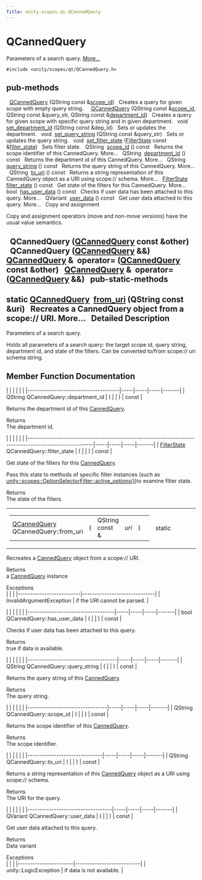 ```yaml
---
Title: unity.scopes.qt.QCannedQuery
---
```

        
QCannedQuery
============

Parameters of a search query. [More...](#details)

`#include <unity/scopes/qt/QCannedQuery.h>`

pub-methods
------------------------------------------------------

 
<a href="#adb7856712be37746fdc0038b4602b111">QCannedQuery</a> (QString const &<a href="#adf35e301629964cea60a0933e6d52110">scope_id</a>)
 
Creates a query for given scope with empty query string.
 
 
<a href="#a80403c0f728ed7af60a04c0debb06d6d">QCannedQuery</a> (QString const &<a href="#adf35e301629964cea60a0933e6d52110">scope_id</a>, QString const &query\_str, QString const &<a href="#aa8de764af79922d974e1bef6186be9ed">department_id</a>)
 
Creates a query for given scope with specific query string and in given department.
 
void 
<a href="#a848d48689bffc6f96cb70848201b8696">set_department_id</a> (QString const &dep\_id)
 
Sets or updates the department.
 
void 
<a href="#aecb3afcf45e6a7e1a17d81786b665bda">set_query_string</a> (QString const &query\_str)
 
Sets or updates the query string.
 
void 
<a href="#adab1469e1be84e02b0d2d2170b095673">set_filter_state</a> (<a href="unity.scopes.FilterState.md">FilterState</a> const &<a href="#a4d9c022cf212f83907fc9cac6c314586">filter_state</a>)
 
Sets filter state.
 
QString 
<a href="#adf35e301629964cea60a0933e6d52110">scope_id</a> () const
 
Returns the scope identifier of this CannedQuery. More...
 
QString 
<a href="#aa8de764af79922d974e1bef6186be9ed">department_id</a> () const
 
Returns the department id of this CannedQuery. More...
 
QString 
<a href="#ad819a186fa6ad212959cd5c93b6fbf7e">query_string</a> () const
 
Returns the query string of this CannedQuery. More...
 
QString 
<a href="#a1ff2ee31add772d96a954a61b0d1d6f6">to_uri</a> () const
 
Returns a string representation of this CannedQuery object as a URI using scope:// schema. More...
 
<a href="unity.scopes.FilterState.md">FilterState</a> 
<a href="#a4d9c022cf212f83907fc9cac6c314586">filter_state</a> () const
 
Get state of the filters for this CannedQuery. More...
 
bool 
<a href="#acc27503e32e26b584c831435c485763c">has_user_data</a> () const
 
Checks if user data has been attached to this query. More...
 
QVariant 
<a href="#acac6151094bc731f152490b468a03471">user_data</a> () const
 
Get user data attached to this query. More...
 
Copy and assignment

Copy and assignment operators (move and non-move versions) have the usual value semantics.

 
**QCannedQuery** (<a href="index.html">QCannedQuery</a> const &other)
 
 
**QCannedQuery** (<a href="index.html">QCannedQuery</a> &&)
 
<a href="index.html">QCannedQuery</a> & 
**operator=** (<a href="index.html">QCannedQuery</a> const &other)
 
<a href="index.html">QCannedQuery</a> & 
**operator=** (<a href="index.html">QCannedQuery</a> &&)
 
pub-static-methods
--------------------------------------------------------------------

static <a href="index.html">QCannedQuery</a> 
<a href="#a7b049394639516f3895da0bc17b19bfc">from_uri</a> (QString const &uri)
 
Recreates a CannedQuery object from a scope:// URI. More...
 
<span id="details"></span>
Detailed Description
--------------------

Parameters of a search query.

Holds all parameters of a search query: the target scope id, query string, department id, and state of the filters. Can be converted to/from scope:// uri schema string.

Member Function Documentation
-----------------------------

<span id="aa8de764af79922d974e1bef6186be9ed" class="anchor"></span>
|                                      |     |     |     |       |
|--------------------------------------|-----|-----|-----|-------|
| QString QCannedQuery::department\_id | (   |     | )   | const |

Returns the department id of this <a href="unity.scopes.CannedQuery.md" title="Parameters of a search query. ">CannedQuery</a>.

Returns  
The department id.

<span id="a4d9c022cf212f83907fc9cac6c314586" class="anchor"></span>
|                                                                                                         |     |     |     |       |
|---------------------------------------------------------------------------------------------------------|-----|-----|-----|-------|
| <a href="unity.scopes.FilterState.md">FilterState</a> QCannedQuery::filter\_state | (   |     | )   | const |

Get state of the filters for this <a href="unity.scopes.CannedQuery.md" title="Parameters of a search query. ">CannedQuery</a>.

Pass this state to methods of specific filter instances (such as <a href="unity.scopes.OptionSelectorFilter.md#a3015abeb0439ccd29bd61afa9b7059df" title="Get the active options from a FilterState instance for this filter. ">unity::scopes::OptionSelectorFilter::active_options()</a>)to examine filter state.

Returns  
The state of the filters.

<span id="a7b049394639516f3895da0bc17b19bfc" class="anchor"></span>
<table>
<colgroup>
<col width="50%" />
<col width="50%" />
</colgroup>
<tbody>
<tr class="odd">
<td><table>
<tbody>
<tr class="odd">
<td><a href="index.html">QCannedQuery</a> QCannedQuery::from_uri</td>
<td>(</td>
<td>QString const &amp; </td>
<td><em>uri</em></td>
<td>)</td>
<td></td>
</tr>
</tbody>
</table></td>
<td><span class="mlabels"><span class="mlabel">static</span></span></td>
</tr>
</tbody>
</table>

Recreates a <a href="unity.scopes.CannedQuery.md" title="Parameters of a search query. ">CannedQuery</a> object from a scope:// URI.

Returns  
a <a href="unity.scopes.CannedQuery.md" title="Parameters of a search query. ">CannedQuery</a> instance

<!-- -->

Exceptions  
|                          |                              |
|--------------------------|------------------------------|
| InvalidArgumentException | if the URI cannot be parsed. |

<span id="acc27503e32e26b584c831435c485763c" class="anchor"></span>
|                                    |     |     |     |       |
|------------------------------------|-----|-----|-----|-------|
| bool QCannedQuery::has\_user\_data | (   |     | )   | const |

Checks if user data has been attached to this query.

Returns  
true if data is available.

<span id="ad819a186fa6ad212959cd5c93b6fbf7e" class="anchor"></span>
|                                     |     |     |     |       |
|-------------------------------------|-----|-----|-----|-------|
| QString QCannedQuery::query\_string | (   |     | )   | const |

Returns the query string of this <a href="unity.scopes.CannedQuery.md" title="Parameters of a search query. ">CannedQuery</a>.

Returns  
The query string.

<span id="adf35e301629964cea60a0933e6d52110" class="anchor"></span>
|                                 |     |     |     |       |
|---------------------------------|-----|-----|-----|-------|
| QString QCannedQuery::scope\_id | (   |     | )   | const |

Returns the scope identifier of this <a href="unity.scopes.CannedQuery.md" title="Parameters of a search query. ">CannedQuery</a>.

Returns  
The scope identifier.

<span id="a1ff2ee31add772d96a954a61b0d1d6f6" class="anchor"></span>
|                               |     |     |     |       |
|-------------------------------|-----|-----|-----|-------|
| QString QCannedQuery::to\_uri | (   |     | )   | const |

Returns a string representation of this <a href="unity.scopes.CannedQuery.md" title="Parameters of a search query. ">CannedQuery</a> object as a URI using scope:// schema.

Returns  
The URI for the query.

<span id="acac6151094bc731f152490b468a03471" class="anchor"></span>
|                                   |     |     |     |       |
|-----------------------------------|-----|-----|-----|-------|
| QVariant QCannedQuery::user\_data | (   |     | )   | const |

Get user data attached to this query.

Returns  
Data variant

<!-- -->

Exceptions  
|                       |                           |
|-----------------------|---------------------------|
| unity::LogicException | if data is not available. |

